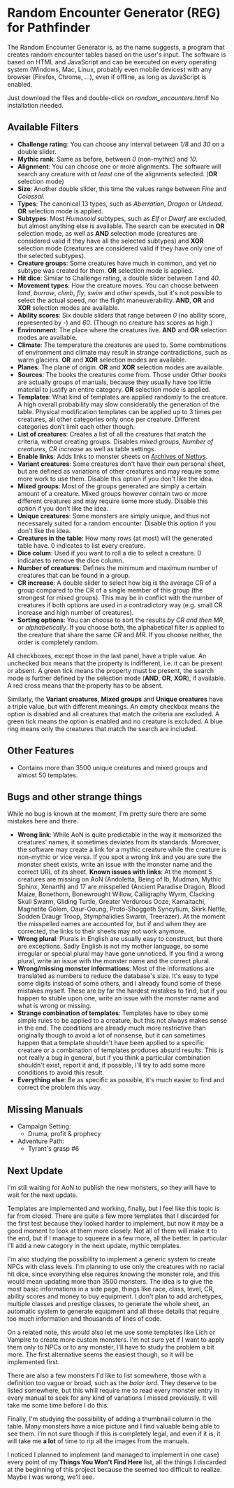 # Random Encounter Generator (REG) for Pathfinder
The Random Encounter Generator is, as the name suggests, a program that creates random encounter tables based on the user's input. The software is based on HTML and JavaScript and can be executed on every operating system (Windows, Mac, Linux, probably even mobile devices) with any browser (Firefox, Chrome, ...), even if offline, as long as JavaScript is enabled.

Just download the files and double-click on *random_encounters.html*! No installation needed.

## Available Filters
* __Challenge rating__: You can choose any interval between _1/8_ and _30_ on a double slider.
* __Mythic rank__: Same as before, between _0_ (non-mythic) and _10_.
* __Alignment__: You can choose one or more alignments. The software will search any creature with _at least_ one of the alignments selected. (__OR__ selection mode)
* __Size__: Another double slider, this time the values range between _Fine_ and _Colossal_.
* __Types__: The canonical 13 types, such as _Aberration_, _Dragon_ or _Undead_. __OR__ selection mode is applied.
* __Subtypes__: Most _Humanoid_ subtypes, such as _Elf_ or _Dwarf_ are excluded, but almost anything else is available. The search can be executed in __OR__ selection mode, as well as __AND__ selection mode (creatures are considered valid if they have all the selected subtypes) and __XOR__ selection mode (creatures are considered valid if they have only one of the selected subtypes).
* __Creature groups__: Some creatures have much in common, and yet no subtype was created for them. __OR__ selection mode is applied.
* __Hit dice__: Similar to Challenge rating, a double slider between _1_ and _40_.
* __Movement types__: How the creature moves. You can choose between _land_, _burrow_, _climb_, _fly_, _swim_ and _other_ speeds, but it's not possible to select the actual speed, nor the flight maneuverability. __AND__, __OR__ and __XOR__ selection modes are available.
* __Ability scores__: Six double sliders that range between _0_ (no ability score, represented by _-_) and _60_. (Though no creature has scores as high.)
* __Environment__: The place where the creatures live. __AND__ and __OR__ selection modes are available.
* __Climate__: The temperature the creatures are used to. Some combinations of environment and climate may result in strange contradictions, such as warm glaciers. __OR__ and __XOR__ selection modes are available.
* __Planes__: The plane of origin. __OR__ and __XOR__ selection modes are available.
* __Sources__: The books the creatures come from. Those under _Other books_ are actually groups of manuals, because they usually have too little material to justify an entire category. __OR__ selection mode is applied.
* __Templates__: What kind of templates are applied randomly to the creature. A high overall probability may slow considerably the generation of the table. Physical modification templates can be applied up to 3 times per creatures, all other categories only once per creature. Different categories don't limit each other though.
* __List of creatures__: Creates a list of all the creatures that match the criteria, without creating groups. Disables _mixed groups_, _Number of creatures_, _CR increase_ as well as table settings.
* __Enable links__: Adds links to monster sheets on [Archives of Nethys](https://www.aonprd.com/).
* __Variant creatures__: Some creatures don't have their own personal sheet, but are defined as variations of other creatures and may require some more work to use them. Disable this option if you don't like the idea.
* __Mixed groups__: Most of the groups generated are simply a certain amount of a creature. Mixed groups however contain two or more different creatures and may require some more study. Disable this option if you don't like the idea.
* __Unique creatures__: Some monsters are simply unique, and thus not necessarely suited for a random encounter. Disable this option if you don't like the idea.
* __Creatures in the table__: How many rows (at most) will the generated table have. 0 indicates to list every creature.
* __Dice colum__: Used if you want to roll a die to select a creature. 0 indicates to remove the dice column.
* __Number of creatures__: Defines the minimum and maximum number of creatures that can be found in a group.
* __CR increase__: A double slider to select how big is the average CR of a group compared to the CR of a single member of this group (the strongest for mixed groups). This may be in conflict with the number of creatures if both options are used in a contradictory way (e.g. small CR increase and high number of creatures).
* __Sorting options__: You can choose to sort the results _by CR and then MR_, or _alphabetically_. If you choose both, the alphabetical filter is applied to the creature that share the same _CR_ and _MR_. If you choose neither, the order is completely random.

All checkboxes, except those in the last panel, have a triple value. An unchecked box means that the property is indifferent, i.e. it can be present or absent. A green tick means the property must be present, the search mode is further defined by the selection mode (__AND__, __OR__, __XOR__), if available. A red cross means that the property has to be absent.

Similarly, the __Variant creatures__, __Mixed groups__ and __Unique creatures__ have a triple value, but with different meanings. An empty checkbox means the option is disabled and all creatures that match the criteria are excluded. A green tick means the option is enabled and no creature is excluded. A blue ring means only the creatures that match the search are included.

## Other Features
* Contains more than 3500 unique creatures and mixed groups and almost 50 templates.

## Bugs and other strange things
While no bug is known at the moment, I'm pretty sure there are some mistakes here and there.
* __Wrong link__: While AoN is quite predictable in the way it memorized the creatures' names, it sometimes deviates from its standards. Moreover, the software may create a link for a mythic creature while the creature is non-mythic or vice versa. If you spot a wrong link and you are sure the monster sheet exists, write an issue with the monster name and the correct URL of its sheet.
    __Known issues with links__: At the moment 5 creatures are missing on AoN (Andoletta, Being of Ib, Mudman, Mythic Sphinx, Xenarth) and 17 are misspelled (Ancient Paradise Dragon, Blood Maize, Bonethorn, Bonewrought Willow, Calligraphy Wyrm, 
Clacking Skull Swarm, Gliding Turtle, Greater Verdurous Ooze, Kamaitachi, Magnetite Golem, Oaur-Ooung, Proto-Shoggoth Syncytium, Skirk Nettle, Sodden Draugr Troop, Stymphalidies Swarm, Treerazer). At the moment the misspelled names are accounted for, but if and when they are corrected, the links to their sheets may not work anymore.
* __Wrong plural__: Plurals in English are usually easy to construct, but there are exceptions. Sadly English is not my mother language, so some irregular or special plural may have gone unnoticed. If you find a wrong plural, write an issue with the monster name and the correct plural.
* __Wrong/missing monster informations__: Most of the informations are translated as numbers to reduce the database's size. It's easy to type some digits instead of some others, and I already found some of these mistakes myself. These are by far the hardest mistakes to find, but if you happen to stuble upon one, write an issue with the monster name and what is wrong or missing.
* __Strange combination of templates__: Templates have to obey some simple rules to be applied to a creature, but this not always makes sense in the end. The conditions are already much more restrictive than originally though to avoid a lot of nonsense, but it can sometimes happen that a template shouldn't have been applied to a specific creature or a combination of templates produces absurd results. This is not really a bug in general, but if you think a particular combination shouldn't exist, report it and, if possible, I'll try to add some more conditions to avoid this result.
* __Everything else__: Be as specific as possible, it's much easier to find and correct the problem this way.

## Missing Manuals
* Campaign Setting:
  * Druma, profit & prophecy
* Adventure Path:
  * Tyrant's grasp #6

## Next Update
I'm still waiting for AoN to publish the new monsters, so they will have to wait for the next update.

Templates are implemented and working, finally, but I feel like this topic is far from closed. There are quite a few more templates that I discarded for the first test because they looked harder to implement, but now it may be a good moment to look at them more closely. Not all of them will make it to the end, but if I manage to squeeze in a few more, all the better. In particular I'll add a new category in the next update, mythic templates.

I'm also studying the possibility to implement a generic system to create NPCs with class levels. I'm planning to use only the creatures with no racial hit dice, since everything else requires knowing the monster role, and this would mean updating more than 3500 monsters. The idea is to give the most basic informations in a side page, things like race, class, level, CR, ability scores and money to buy equipment. I don't plan to add archetypes, multiple classes and prestige classes, to generate the whole sheet, an automatic system to generate equipment and all these details that require too much information and thousands of lines of code.

On a related note, this would also let me use some templates like Lich or Vampire to create more custom monsters. I'm not sure yet if I want to apply them only to NPCs or to any monster, I'll have to study the problem a bit more. The first alternative seems the easiest though, so it will be implemented first.

There are also a few monsters I'd like to list somewhere, those with a definition too vague or broad, such as the _balor lord_. They deserve to be listed somewhere, but this whill require me to read every monster entry in every manual to seek for any kind of variations I missed previously. It will take me some time before I do this.

Finally, I'm studying the possibility of adding a thumbnail column in the table. Many monsters have a nice picture and I find valuable being able to see them. I'm not sure though if this is completely legal, and even if it is, it will take me __a lot__ of time to rip all the images from the manuals.

I noticed I planned to implement (and managed to implement in one case) every point of my __Things You Won't Find Here__ list, all the things I discarded at the beginning of this project because the seemed too difficult to realize. Maybe I was wrong, we'll see.

